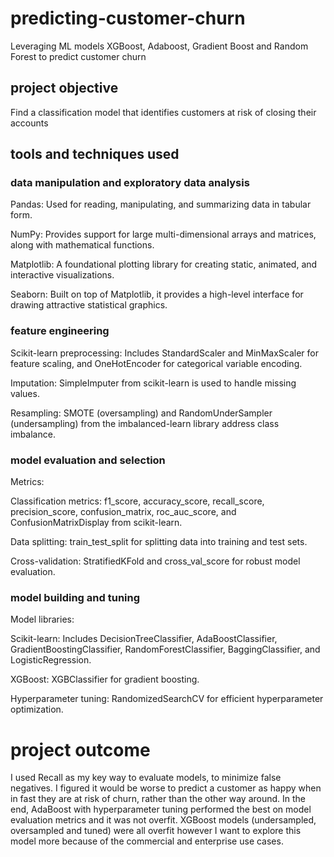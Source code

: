 # predicting-customer-churn
Leveraging ML models XGBoost, Adaboost, Gradient Boost and Random Forest to predict customer churn

## project objective
Find a classification model that identifies customers at risk of closing their accounts 

## tools and techniques used 

### data manipulation and exploratory data analysis 

Pandas: Used for reading, manipulating, and summarizing data in tabular form.

NumPy: Provides support for large multi-dimensional arrays and matrices, along with mathematical functions.

Matplotlib: A foundational plotting library for creating static, animated, and interactive visualizations.

Seaborn: Built on top of Matplotlib, it provides a high-level interface for drawing attractive statistical graphics.

### feature engineering 

Scikit-learn preprocessing: Includes StandardScaler and MinMaxScaler for feature scaling, and OneHotEncoder for categorical variable encoding.

Imputation: SimpleImputer from scikit-learn is used to handle missing values.

Resampling: SMOTE (oversampling) and RandomUnderSampler (undersampling) from the imbalanced-learn library address class imbalance.

### model evaluation and selection 

Metrics:

Classification metrics: f1_score, accuracy_score, recall_score, precision_score, confusion_matrix, roc_auc_score, and ConfusionMatrixDisplay from scikit-learn.

Data splitting: train_test_split for splitting data into training and test sets.

Cross-validation: StratifiedKFold and cross_val_score for robust model evaluation.

### model building and tuning 

Model libraries:

Scikit-learn: Includes DecisionTreeClassifier, AdaBoostClassifier, GradientBoostingClassifier, RandomForestClassifier, BaggingClassifier, and LogisticRegression.

XGBoost: XGBClassifier for gradient boosting.

Hyperparameter tuning: RandomizedSearchCV for efficient hyperparameter optimization.

# project outcome 
I used Recall as my key way to evaluate models, to minimize false negatives. I figured it would be worse to predict a customer as happy when in fast they are at risk of churn, rather than the other way around. 
In the end, AdaBoost with hyperparameter tuning performed the best on model evaluation metrics and it was not overfit. XGBoost models (undersampled, oversampled and tuned) were all overfit however I want to explore this model more because of the commercial and enterprise use cases. 






